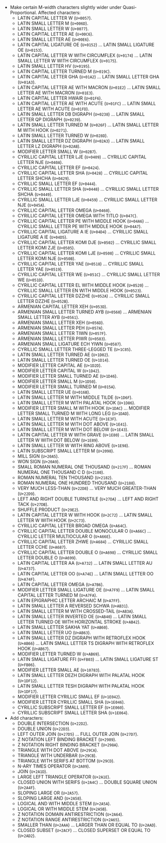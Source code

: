 * Make certain M-width characters slightly wider under Quasi-Proportional. Affected characters:
  - LATIN CAPITAL LETTER W (`U+0057`).
  - LATIN SMALL LETTER M (`U+006D`).
  - LATIN SMALL LETTER W (`U+0077`).
  - LATIN CAPITAL LETTER AE (`U+00C6`).
  - LATIN SMALL LETTER AE (`U+00E6`).
  - LATIN CAPITAL LIGATURE OE (`U+0152`) ... LATIN SMALL LIGATURE OE (`U+0153`).
  - LATIN CAPITAL LETTER W WITH CIRCUMFLEX (`U+0174`) ... LATIN SMALL LETTER W WITH CIRCUMFLEX (`U+0175`).
  - LATIN SMALL LETTER HV (`U+0195`).
  - LATIN CAPITAL LETTER TURNED M (`U+019C`).
  - LATIN CAPITAL LETTER GHA (`U+01A2`) ... LATIN SMALL LETTER GHA (`U+01A3`).
  - LATIN CAPITAL LETTER AE WITH MACRON (`U+01E2`) ... LATIN SMALL LETTER AE WITH MACRON (`U+01E3`).
  - LATIN CAPITAL LETTER HWAIR (`U+01F6`).
  - LATIN CAPITAL LETTER AE WITH ACUTE (`U+01FC`) ... LATIN SMALL LETTER AE WITH ACUTE (`U+01FD`).
  - LATIN SMALL LETTER DB DIGRAPH (`U+0238`) ... LATIN SMALL LETTER QP DIGRAPH (`U+0239`).
  - LATIN SMALL LETTER TURNED M (`U+026F`) ... LATIN SMALL LETTER M WITH HOOK (`U+0271`).
  - LATIN SMALL LETTER TURNED W (`U+028D`).
  - LATIN SMALL LETTER DZ DIGRAPH (`U+02A3`) ... LATIN SMALL LETTER LZ DIGRAPH (`U+02AB`).
  - MODIFIER LETTER SMALL W (`U+02B7`).
  - CYRILLIC CAPITAL LETTER LJE (`U+0409`) ... CYRILLIC CAPITAL LETTER NJE (`U+040A`).
  - CYRILLIC CAPITAL LETTER EF (`U+0424`).
  - CYRILLIC CAPITAL LETTER SHA (`U+0428`) ... CYRILLIC CAPITAL LETTER SHCHA (`U+0429`).
  - CYRILLIC SMALL LETTER EF (`U+0444`).
  - CYRILLIC SMALL LETTER SHA (`U+0448`) ... CYRILLIC SMALL LETTER SHCHA (`U+0449`).
  - CYRILLIC SMALL LETTER LJE (`U+0459`) ... CYRILLIC SMALL LETTER NJE (`U+045A`).
  - CYRILLIC CAPITAL LETTER OMEGA (`U+0460`).
  - CYRILLIC CAPITAL LETTER OMEGA WITH TITLO (`U+047C`).
  - CYRILLIC CAPITAL LETTER PE WITH MIDDLE HOOK (`U+04A6`) ... CYRILLIC SMALL LETTER PE WITH MIDDLE HOOK (`U+04A7`).
  - CYRILLIC CAPITAL LIGATURE A IE (`U+04D4`) ... CYRILLIC SMALL LIGATURE A IE (`U+04D5`).
  - CYRILLIC CAPITAL LETTER KOMI DJE (`U+0502`) ... CYRILLIC SMALL LETTER KOMI ZJE (`U+0505`).
  - CYRILLIC CAPITAL LETTER KOMI LJE (`U+0508`) ... CYRILLIC SMALL LETTER KOMI NJE (`U+050B`).
  - CYRILLIC CAPITAL LETTER YAE (`U+0518`) ... CYRILLIC SMALL LETTER YAE (`U+0519`).
  - CYRILLIC CAPITAL LETTER WE (`U+051C`) ... CYRILLIC SMALL LETTER WE (`U+051D`).
  - CYRILLIC CAPITAL LETTER EL WITH MIDDLE HOOK (`U+0520`) ... CYRILLIC SMALL LETTER EN WITH MIDDLE HOOK (`U+0523`).
  - CYRILLIC CAPITAL LETTER DZZHE (`U+052A`) ... CYRILLIC SMALL LETTER DZZHE (`U+052B`).
  - ARMENIAN CAPITAL LETTER XEH (`U+053D`).
  - ARMENIAN SMALL LETTER TURNED AYB (`U+0560`) ... ARMENIAN SMALL LETTER AYB (`U+0561`).
  - ARMENIAN SMALL LETTER XEH (`U+056D`).
  - ARMENIAN SMALL LETTER PEH (`U+057A`).
  - ARMENIAN SMALL LETTER TIWN (`U+057F`).
  - ARMENIAN SMALL LETTER PIWR (`U+0583`).
  - ARMENIAN SMALL LIGATURE ECH YIWN (`U+0587`).
  - CYRILLIC SMALL LETTER THREE-LEGGED TE (`U+1C85`).
  - LATIN SMALL LETTER TURNED AE (`U+1D02`).
  - LATIN SMALL LETTER TURNED OE (`U+1D14`).
  - MODIFIER LETTER CAPITAL AE (`U+1D2D`).
  - MODIFIER LETTER CAPITAL W (`U+1D42`).
  - MODIFIER LETTER SMALL TURNED AE (`U+1D46`).
  - MODIFIER LETTER SMALL M (`U+1D50`).
  - MODIFIER LETTER SMALL TURNED M (`U+015A`).
  - LATIN SMALL LETTER UE (`U+016B`).
  - LATIN SMALL LETTER M WITH MIDDLE TILDE (`U+1D6F`).
  - LATIN SMALL LETTER M WITH PALATAL HOOK (`U+1D86`).
  - MODIFIER LETTER SMALL M WITH HOOK (`U+1DAC`) ... MODIFIER LETTER SMALL TURNED M WITH LONG LEG (`U+1DAD`).
  - LATIN SMALL LETTER M WITH ACUTE (`U+1E3F`).
  - LATIN SMALL LETTER M WITH DOT ABOVE (`U+1E41`).
  - LATIN SMALL LETTER M WITH DOT BELOW (`U+1E43`).
  - LATIN CAPITAL LETTER W WITH GRAVE (`U+1E80`) ... LATIN SMALL LETTER W WITH DOT BELOW (`U+1E89`).
  - LATIN SMALL LETTER W WITH RING ABOVE (`U+1E98`).
  - LATIN SUBSCRIPT SMALL LETTER M (`U+2098`).
  - MILL SIGN (`U+20A5`).
  - WON SIGN (`U+20A9`).
  - SMALL ROMAN NUMERAL ONE THOUSAND (`U+217F`) ... ROMAN NUMERAL ONE THOUSAND C D (`U+2180`).
  - ROMAN NUMERAL TEN THOUSAND (`U+2182`).
  - ROMAN NUMERAL ONE HUNDRED THOUSAND (`U+2188`).
  - VERY MUCH LESS-THAN (`U+22D8`) ... VERY MUCH GREATER-THAN (`U+22D9`).
  - LEFT AND RIGHT DOUBLE TURNSTILE (`U+27DA`) ... LEFT AND RIGHT TACK (`U+27DB`).
  - SHUFFLE PRODUCT (`U+29E2`).
  - LATIN CAPITAL LETTER W WITH HOOK (`U+2C72`) ... LATIN SMALL LETTER W WITH HOOK (`U+2C73`).
  - CYRILLIC CAPITAL LETTER BROAD OMEGA (`U+A64C`).
  - CYRILLIC CAPITAL LETTER DOUBLE MONOCULAR O (`U+A66C`) ... CYRILLIC LETTER MULTIOCULAR O (`U+A66E`).
  - CYRILLIC CAPITAL LETTER ZHWE (`U+A684`) ... CYRILLIC SMALL LETTER CCHE (`U+A687`).
  - CYRILLIC CAPITAL LETTER DOUBLE O (`U+A698`) ... CYRILLIC SMALL LETTER DOUBLE O (`U+A699`).
  - LATIN CAPITAL LETTER AA (`U+A732`) ... LATIN SMALL LETTER AU (`U+A737`).
  - LATIN CAPITAL LETTER OO (`U+A74E`) ... LATIN SMALL LETTER OO (`U+A74F`).
  - LATIN CAPITAL LETTER OMEGA (`U+A7B6`).
  - MODIFIER LETTER SMALL LIGATURE OE (`U+A7F9`) ... LATIN SMALL CAPITAL LETTER TURNED M (`U+A7FA`).
  - LATIN EPIGRAPHIC LETTER ARCHAIC M (`U+A7FF`).
  - LATIN SMALL LETTER A REVERSED SCHWA (`U+AB31`).
  - LATIN SMALL LETTER M WITH CROSSED-TAIL (`U+AB3A`).
  - LATIN SMALL LETTER INVERTED OE (`U+AB40`) ... LATIN SMALL LETTER TURNED OE WITH HORIZONTAL STROKE (`U+AB42`).
  - LATIN SMALL LETTER SAKHA YAT (`U+AB60`).
  - LATIN SMALL LETTER UO (`U+AB63`).
  - LATIN SMALL LETTER DZ DIGRAPH WITH RETROFLEX HOOK (`U+AB66`) ... LATIN SMALL LETTER TS DIGRAPH WITH RETROFLEX HOOK (`U+AB67`).
  - MODIFIER LETTER TURNED W (`U+AB69`).
  - LATIN SMALL LIGATURE FFI (`U+FB03`) ... LATIN SMALL LIGATURE ST (`U+FB06`).
  - MODIFIER LETTER SMALL AE (`U+10783`).
  - LATIN SMALL LETTER DEZH DIGRAPH WITH PALATAL HOOK (`U+1DF12`).
  - LATIN SMALL LETTER TESH DIGRAPH WITH PALATAL HOOK (`U+1DF17`).
  - MODIFIER LETTER CYRILLIC SMALL EF (`U+1E042`).
  - MODIFIER LETTER CYRILLIC SMALL SHA (`U+1E046`).
  - CYRILLIC SUBSCRIPT SMALL LETTER EF (`U+1E060`).
  - CYRILLIC SUBSCRIPT SMALL LETTER SHA (`U+1E064`).
* Add characters:
  - DOUBLE INTERSECTION (`U+22D2`).
  - DOUBLE UNION (`U+22D3`).
  - LEFT OUTER JOIN (`U+27D5`) ... FULL OUTER JOIN (`U+27D7`).
  - Z NOTATION LEFT BINDING BRACKET (`U+2989`).
  - Z NOTATION RIGHT BINDING BRACKET (`U+298A`).
  - TRIANGLE WITH DOT ABOVE (`U+29CA`).
  - TRIANGLE WITH UNDERBAR (`U+29CB`).
  - TRIANGLE WITH SERIFS AT BOTTOM (`U+29CD`).
  - N-ARY TIMES OPERATOR (`U+2A09`).
  - JOIN (`U+2A1D`).
  - LARGE LEFT TRIANGLE OPERATOR (`U+2A1E`).
  - CLOSED UNION WITH SERIFS (`U+2A4C`) ... DOUBLE SQUARE UNION (`U+2A4F`).
  - SLOPING LARGE OR (`U+2A57`).
  - SLOPING LARGE AND (`U+2A58`).
  - LOGICAL AND WITH MIDDLE STEM (`U+2A5A`).
  - LOGICAL OR WITH MIDDLE STEM (`U+2A5B`).
  - Z NOTATION DOMAIN ANTIRESTRICTION (`U+2A64`).
  - Z NOTATION RANGE ANTIRESTRICTION (`U+2A65`).
  - SMALLER THAN (`U+2AAA`) ... LARGER THAN OR EQUAL TO (`U+2AAD`).
  - CLOSED SUBSET (`U+2ACF`) ... CLOSED SUPERSET OR EQUAL TO (`U+2AD2`).

